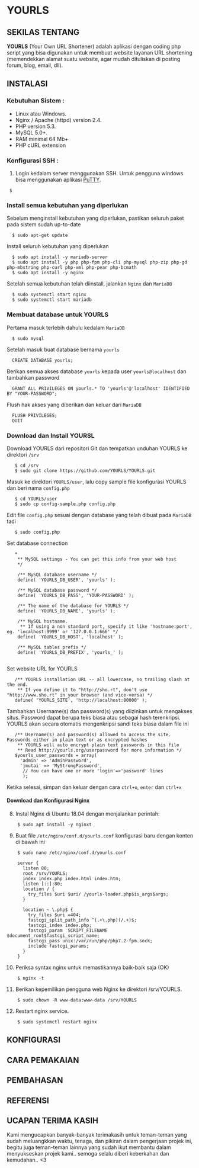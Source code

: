 # YOURLS

## SEKILAS TENTANG
**YOURLS** (Your Own URL Shortener) adalah aplikasi dengan coding php script yang bisa digunakan untuk membuat website layanan URL shortening (memendekkan alamat suatu website, agar mudah dituliskan di posting forum, blog, email, dll). 

## INSTALASI
### Kebutuhan Sistem :
- Linux atau Windows.
- Nginx / Apache (httpd) version 2.4.
- PHP version 5.3.
- MySQL 5.0+.
- RAM minimal 64 Mb+
- PHP cURL extension

### Konfigurasi SSH :
1.  Login kedalam server menggunakan SSH. Untuk pengguna windows bisa menggunakan aplikasi [PuTTY](http://www.putty.org/).
 ```
  $ 
 ```
### Install semua kebutuhan yang diperlukan
Sebelum menginstall kebutuhan yang diperlukan, pastikan seluruh paket pada sistem sudah up-to-date
 ```
   $ sudo apt-get update
 ```
 
Install seluruh kebutuhan yang diperlukan
 ```
   $ sudo apt install -y mariadb-server
   $ sudo apt install -y php php-fpm php-cli php-mysql php-zip php-gd php-mbstring php-curl php-xml php-pear php-bcmath
   $ sudo apt install -y nginx
 ```
Setelah semua kebutuhan telah diinstall, jalankan `Nginx` dan `MariaDB`
 ```
   $ sudo systemctl start nginx
   $ sudo systemctl start mariadb
 ```
### Membuat database untuk YOURLS
Pertama masuk terlebih dahulu kedalam `MariaDB`
 ```
   $ sudo mysql
 ```
 
Setelah masuk buat database bernama `yourls`
 ```
   CREATE DATABASE yourls;
 ```
Berikan semua akses database `yourls` kepada user `yourls@localhost` dan tambahkan password
 ```
   GRANT ALL PRIVILEGES ON yourls.* TO 'yourls'@'localhost' IDENTIFIED BY "YOUR-PASSWORD";
 ```
 
Flush hak akses yang diberikan dan keluar dari `MariaDB`
 ```
   FLUSH PRIVILEGES;
   QUIT
 ```
 
### Download dan Install YOURSL
Download YOURLS dari repositori Git dan tempatkan unduhan YOURLS ke direktori `/srv` 
```
   $ cd /srv
   $ sudo git clone https://github.com/YOURLS/YOURLS.git
```
Masuk ke direktori `YOURLS/user`, lalu copy sample file konfigurasi YOURLS dan beri nama `config.php`
```
   $ cd YOURLS/user
   $ sudo cp config-sample.php config.php
```
Edit file `config.php` sesuai dengan database yang telah dibuat pada `MariaDB` tadi 
```
   $ sudo config.php
```
Set database connection 
```
   *
    ** MySQL settings - You can get this info from your web host
    */

    /** MySQL database username */
    define( 'YOURLS_DB_USER', 'yourls' );

    /** MySQL database password */
    define( 'YOURLS_DB_PASS', 'YOUR-PASSWORD' );
 
    /** The name of the database for YOURLS */
    define( 'YOURLS_DB_NAME', 'yourls' );

    /** MySQL hostname.
     ** If using a non standard port, specify it like 'hostname:port', eg. 'localhost:9999' or '127.0.0.1:666' */
    define( 'YOURLS_DB_HOST', 'localhost' );

    /** MySQL tables prefix */                                                                                         
    define( 'YOURLS_DB_PREFIX', 'yourls_' );
    
```
Set website URL for YOURLS
 ```
    /** YOURLS installation URL -- all lowercase, no trailing slash at the end.
     ** If you define it to "http://sho.rt", don't use "http://www.sho.rt" in your browser (and vice-versa) */
    define( 'YOURLS_SITE', 'http://localhost:80000' );
 ```
Tambahkan Username(s) dan password(s) yang diizinkan untuk mengakses situs. Password dapat berupa teks biasa atau sebagai hash terenkripsi. YOURLS akan secara otomatis mengenkripsi sandi teks biasa dalam file ini
 ```
    /** Username(s) and password(s) allowed to access the site. Passwords either in plain text or as encrypted hashes
     ** YOURLS will auto encrypt plain text passwords in this file
     ** Read http://yourls.org/userpassword for more information */
    $yourls_user_passwords = array(
      'admin' => 'AdminPassword',
      'jmutai' => 'MyStrongPassword',
       // You can have one or more 'login'=>'password' lines
       );
 ```
 Ketika selesai, simpan dan keluar dengan cara `ctrl+o`, `enter` dan `ctrl+x` 

#### Download dan Konfigurasi Nginx
8. Instal Nginx di Ubuntu 18.04 dengan menjalankan perintah:
```
    $ sudo apt install -y nginxt
```
9. Buat file `/etc/nginx/conf.d/yourls.conf` konfigurasi baru dengan konten di bawah ini
```
    $ sudo nano /etc/nginx/conf.d/yourls.conf
```
```
    server {
      listen 80;
      root /srv/YOURLS;
      index index.php index.html index.htm;
      listen [::]:80;
      location / {
        try_files $uri $uri/ /yourls-loader.php$is_args$args;
      }

      location ~ \.php$ {
        try_files $uri =404;
        fastcgi_split_path_info ^(.+\.php)(/.+)$;
        fastcgi_index index.php;
        fastcgi_param  SCRIPT_FILENAME  $document_root$fastcgi_script_name;
        fastcgi_pass unix:/var/run/php/php7.2-fpm.sock;
        include fastcgi_params;
      }
    }
```
10. Periksa syntax nginx untuk memastikannya baik-baik saja (OK)
```
    $ nginx -t
```
11. Berikan kepemilikan pengguna web Nginx ke direktori /srv/YOURLS.
```
    $ sudo chown -R www-data:www-data /srv/YOURLS
```
12. Restart nginx service.
```
    $ sudo systemctl restart nginx
```

## KONFIGURASI
## CARA PEMAKAIAN
## PEMBAHASAN
## REFERENSI
## UCAPAN TERIMA KASIH

Kami mengucapkan banyak-banyak terimakasih untuk teman-teman yang sudah meluangkkan waktu, tenaga, dan pikiran dalam pengerjaan projek ini, begitu juga teman-teman lainnya yang sudah ikut membantu dalam menyukseskan projek kami.. semoga selalu diberi keberkahan dan kemudahan.. <3
